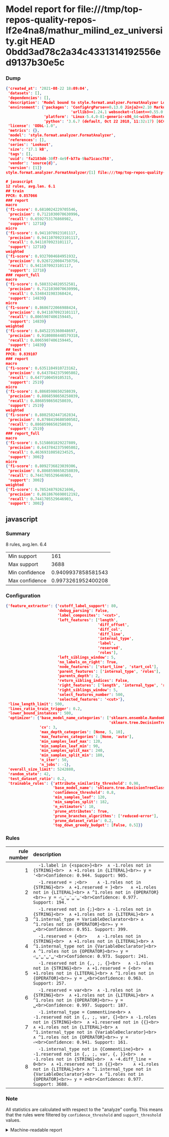 # Model report for file:///tmp/top-repos-quality-repos-lf2e4na8/mathur_milind_ez_university.git HEAD 0bdd3ad78c2a34c4331314192556ed9137b30e5c

### Dump

```json
{'created_at': '2021-08-22 18:09:04',
 'datasets': [],
 'dependencies': [],
 'description': 'Model bound to style.format.analyzer.FormatAnalyzer Lookout analyzer.',
 'environment': {'packages': 'ConfigArgParse==0.13.0 Jinja2==2.10 MarkupSafe==1.1.1 PyStemmer==1.3.0 PyYAML==5.1 Pympler==0.5 SQLAlchemy==1.2.10 SQLAlchemy-Utils==0.33.3 asdf==2.3.2 bblfsh==2.12.7 boto==2.49.0 boto3==1.9.130 botocore==1.12.130 cachetools==2.0.1 certifi==2019.3.9 chardet==3.0.4 clint==0.5.1 docker==3.7.0 docker-pycreds==0.4.0 dulwich==0.19.11 grpcio==1.19.0 grpcio-tools==1.19.0 humanfriendly==4.16.1 humanize==0.5.1 idna==2.8 jmespath==0.9.4 jsonschema==2.6.0 lookout-sdk==0.4.1 lookout-sdk-ml==0.19.0 lookout-style==0.2.0 lz4==2.1.6 modelforge==0.12.1 numpy==1.16.2 packaging==19.0 pandas==0.22.0 pip==19.0.3 protobuf==3.7.0 psycopg2-binary==2.7.5 pygtrie==2.3 pyparsing==2.3.1 python-dateutil==2.8.0 python-igraph==0.7.1.post6 pytz==2019.1 requests==2.21.0 requirements-parser==0.2.0 scikit-learn==0.20.1 scikit-optimize==0.5.2 scipy==1.2.1 semantic-version==2.6.0 setuptools==40.8.0 six==1.12.0 smart-open==1.8.1 sourced-ml==0.8.2 spdx==2.5.0 stringcase==1.2.0 tabulate==0.8.2 tqdm==4.31.1 '
                             'urllib3==1.24.1 websocket-client==0.55.0 xxhash==1.3.0',
                 'platform': 'Linux-5.4.0-81-generic-x86_64-with-Ubuntu-18.04-bionic',
                 'python': '3.6.7 (default, Oct 22 2018, 11:32:17) [GCC 8.2.0]'},
 'license': 'ODbL-1.0',
 'metrics': {},
 'model': 'style.format.analyzer.FormatAnalyzer',
 'references': [],
 'series': 'Lookout',
 'size': '17.1 kB',
 'tags': [],
 'uuid': 'fa2183d6-30f7-4e9f-b77a-9ba71cacc758',
 'vendor': 'source{d}',
 'version': [1]}
style.format.analyzer.FormatAnalyzer/[1] file:///tmp/top-repos-quality-repos-lf2e4na8/mathur_milind_ez_university.git 0bdd3ad78c2a34c4331314192556ed9137b30e5c

# javascript
12 rules, avg.len. 6.1
## train
PPCR: 0.857066
### report
macro
{'f1-score': 0.6810024229705546,
 'precision': 0.7121030070630996,
 'recall': 0.6592753176860982,
 'support': 12718}
micro
{'f1-score': 0.9411070923101117,
 'precision': 0.9411070923101117,
 'recall': 0.9411070923101117,
 'support': 12718}
weighted
{'f1-score': 0.9327004684951932,
 'precision': 0.9267220084750756,
 'recall': 0.9411070923101117,
 'support': 12718}
### report_full
macro
{'f1-score': 0.5883324820552581,
 'precision': 0.7121030070630996,
 'recall': 0.5348431983368424,
 'support': 14839}
micro
{'f1-score': 0.8686722066988424,
 'precision': 0.9411070923101117,
 'recall': 0.8065907406159445,
 'support': 14839}
weighted
{'f1-score': 0.8452235360048697,
 'precision': 0.9180808448579318,
 'recall': 0.8065907406159445,
 'support': 14839}
## test
PPCR: 0.839107
### report
macro
{'f1-score': 0.6351104910723162,
 'precision': 0.6437842375905802,
 'recall': 0.6477100459105315,
 'support': 2519}
micro
{'f1-score': 0.8868598650258039,
 'precision': 0.8868598650258039,
 'recall': 0.8868598650258039,
 'support': 2519}
weighted
{'f1-score': 0.8802582447162834,
 'precision': 0.8798419680500502,
 'recall': 0.8868598650258039,
 'support': 2519}
### report_full
macro
{'f1-score': 0.5158601829227809,
 'precision': 0.6437842375905802,
 'recall': 0.46369310858234525,
 'support': 3002}
micro
{'f1-score': 0.8092736823039306,
 'precision': 0.8868598650258039,
 'recall': 0.7441705529646903,
 'support': 3002}
weighted
{'f1-score': 0.785248792621696,
 'precision': 0.8618676698012192,
 'recall': 0.7441705529646903,
 'support': 3002}
```

## javascript
### Summary
8 rules, avg.len. 6.4

| | |
|-|-|
|Min support|161|
|Max support|3688|
|Min confidence|0.9409937858581543|
|Max confidence|0.9973261952400208|

### Configuration

```json
{'feature_extractor': {'cutoff_label_support': 80,
                       'debug_parsing': False,
                       'label_composites': '<cut>',
                       'left_features': ['length',
                                         'diff_offset',
                                         'diff_col',
                                         'diff_line',
                                         'internal_type',
                                         'label',
                                         'reserved',
                                         'roles'],
                       'left_siblings_window': 5,
                       'no_labels_on_right': True,
                       'node_features': ['start_line', 'start_col'],
                       'parent_features': ['internal_type', 'roles'],
                       'parents_depth': 2,
                       'return_sibling_indices': False,
                       'right_features': ['length', 'internal_type', 'reserved', 'roles'],
                       'right_siblings_window': 5,
                       'select_features_number': 500,
                       'selected_features': '<cut>'},
 'line_length_limit': 500,
 'lines_ratio_train_trigger': 0.2,
 'lower_bound_instances': 500,
 'optimizer': {'base_model_name_categories': ['sklearn.ensemble.RandomForestClassifier',
                                              'sklearn.tree.DecisionTreeClassifier'],
               'cv': 3,
               'max_depth_categories': [None, 5, 10],
               'max_features_categories': [None, 'auto'],
               'min_samples_leaf_max': 120,
               'min_samples_leaf_min': 90,
               'min_samples_split_max': 240,
               'min_samples_split_min': 180,
               'n_iter': 50,
               'n_jobs': -1},
 'overall_size_limit': 5242880,
 'random_state': 42,
 'test_dataset_ratio': 0.2,
 'trainable_rules': {'attribute_similarity_threshold': 0.98,
                     'base_model_name': 'sklearn.tree.DecisionTreeClassifier',
                     'confidence_threshold': 0.8,
                     'min_samples_leaf': 120,
                     'min_samples_split': 182,
                     'n_estimators': 10,
                     'prune_attributes': True,
                     'prune_branches_algorithms': ['reduced-error'],
                     'prune_dataset_ratio': 0.2,
                     'top_down_greedy_budget': [False, 0.5]}}
```

### Rules

| rule number | description |
|----:|:-----|
| 1 | `  -1.label in {<space>}<br>	∧ -1.roles not in {STRING}<br>	∧ +1.roles in {LITERAL}<br>⇒ y = '<br>Confidence: 0.944. Support: 905.` |
| 2 | `  -1.reserved = ;<br>	∧ -1.roles not in {STRING}<br>	∧ +1.reserved = }<br>	∧ +1.roles not in {LITERAL}<br>	∧ ^1.roles not in {OPERATOR}<br>⇒ y = ⏎␣⁻␣⁻␣⁻␣⁻<br>Confidence: 0.977. Support: 194.` |
| 3 | `  -1.reserved not in {;}<br>	∧ -1.roles not in {STRING}<br>	∧ +1.roles not in {LITERAL}<br>	∧ ^1.internal_type = VariableDeclarator<br>	∧ ^1.roles not in {OPERATOR}<br>⇒ y = ␣<br>Confidence: 0.951. Support: 399.` |
| 4 | `  -1.reserved = {<br>	∧ -1.roles not in {STRING}<br>	∧ +1.roles not in {LITERAL}<br>	∧ ^1.internal_type not in {VariableDeclarator}<br>	∧ ^1.roles not in {OPERATOR}<br>⇒ y = ⏎␣⁺␣⁺␣⁺␣⁺<br>Confidence: 0.973. Support: 241.` |
| 5 | `  -1.reserved not in {,, ;, {}<br>	∧ -1.roles not in {STRING}<br>	∧ +1.reserved = {<br>	∧ +1.roles not in {LITERAL}<br>	∧ ^1.roles not in {OPERATOR}<br>⇒ y = ␣<br>Confidence: 0.963. Support: 257.` |
| 6 | `  -1.reserved = var<br>	∧ -1.roles not in {STRING}<br>	∧ +1.roles not in {LITERAL}<br>	∧ ^1.roles not in {OPERATOR}<br>⇒ y = ␣<br>Confidence: 0.997. Support: 187.` |
| 7 | `  -1.internal_type = CommentLine<br>	∧ -1.reserved not in {,, ;, var, {}<br>	∧ -1.roles not in {STRING}<br>	∧ +1.reserved not in {{}<br>	∧ +1.roles not in {LITERAL}<br>	∧ ^1.internal_type not in {VariableDeclarator}<br>	∧ ^1.roles not in {OPERATOR}<br>⇒ y = ⏎<br>Confidence: 0.941. Support: 161.` |
| 8 | `  -1.internal_type not in {CommentLine}<br>	∧ -1.reserved not in {,, ;, var, {, }}<br>	∧ -1.roles not in {STRING}<br>	∧ -4.diff_line = 0<br>	∧ +1.reserved not in {{}<br>	∧ +1.roles not in {LITERAL}<br>	∧ ^1.internal_type not in {VariableDeclarator}<br>	∧ ^1.roles not in {OPERATOR}<br>⇒ y = ∅<br>Confidence: 0.977. Support: 3688.` |

### Note
All statistics are calculated with respect to the "analyze" config. This means that the rules were filtered by
`confidence_threshold` and `support_threshold` values.

<details>
    <summary>Machine-readable report</summary>
```json
{"javascript": {"avg_rule_len": 6.375, "max_conf": 0.9973261952400208, "max_support": 3688, "min_conf": 0.9409937858581543, "min_support": 161, "num_rules": 8}}
```
</details>
